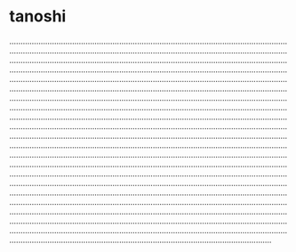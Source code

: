 # tanoshi

.................................................................................................................................................................................................................................................................................................................................................................................................................................................................................................................................................................................................................................................................................................................................................................................................................................................................................................................................................................................................................................................................................................................................................................................................................................................................................................................................................................................................................................................................................................................................................................................................................................................................................................................................................................................................................................................................................................................................................................................................................................................................................................................................................................................................................................................................................................................................................................................................................................................................................................................................................................................................................................................................................................................................................................................................................................
